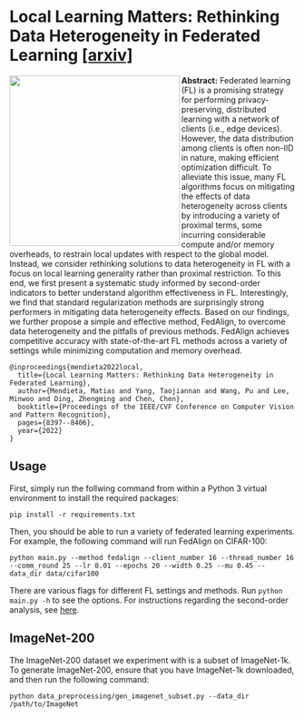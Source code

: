 # Local Learning Matters: Rethinking Data Heterogeneity in Federated Learning [\[arxiv\]](https://arxiv.org/abs/2111.14213)

<!-- <p><img src="data_preprocessing/fedalign.png" width="400" /></p> -->
<img align="left" src="fedalign.png" width="300">

**Abstract:** Federated learning (FL) is a promising strategy for performing privacy-preserving, distributed learning with a network of clients (i.e., edge devices). However, the data distribution among clients is often non-IID in nature, making efficient optimization difficult. To alleviate this issue, many FL algorithms focus on mitigating the effects of data heterogeneity across clients by introducing a variety of proximal terms, some incurring considerable compute and/or memory overheads, to restrain local updates with respect to the global model. Instead, we consider rethinking solutions to data heterogeneity in FL with a focus on local learning generality rather than proximal restriction. To this end, we first present a systematic study informed by second-order indicators to better understand algorithm effectiveness in FL. Interestingly, we find that standard regularization methods are surprisingly strong performers in mitigating data heterogeneity effects. Based on our findings, we further propose a simple and effective method, FedAlign, to overcome data heterogeneity and the pitfalls of previous methods. FedAlign achieves competitive accuracy with state-of-the-art FL methods across a variety of settings while minimizing computation and memory overhead.
<br clear="left"/>

```
@inproceedings{mendieta2022local,
  title={Local Learning Matters: Rethinking Data Heterogeneity in Federated Learning},
  author={Mendieta, Matias and Yang, Taojiannan and Wang, Pu and Lee, Minwoo and Ding, Zhengming and Chen, Chen},
  booktitle={Proceedings of the IEEE/CVF Conference on Computer Vision and Pattern Recognition},
  pages={8397--8406},
  year={2022}
}
```
## Usage
First, simply run the follwing command from within a Python 3 virtual environment to install the required packages:
```
pip install -r requirements.txt
```
Then, you should be able to run a variety of federated learning experiments. For example, the following command will run FedAlign on CIFAR-100:
```
python main.py --method fedalign --client_number 16 --thread_number 16 --comm_round 25 --lr 0.01 --epochs 20 --width 0.25 --mu 0.45 --data_dir data/cifar100
```
There are various flags for different FL settings and methods. Run ```python main.py -h``` to see the options. For instructions regarding the second-order analysis, see [here](pyhessian/README.md).

## ImageNet-200
The ImageNet-200 dataset we experiment with is a subset of ImageNet-1k. To generate ImageNet-200, ensure that you have ImageNet-1k downloaded, and then run the following command:
```
python data_preprocessing/gen_imagenet_subset.py --data_dir /path/to/ImageNet
```
